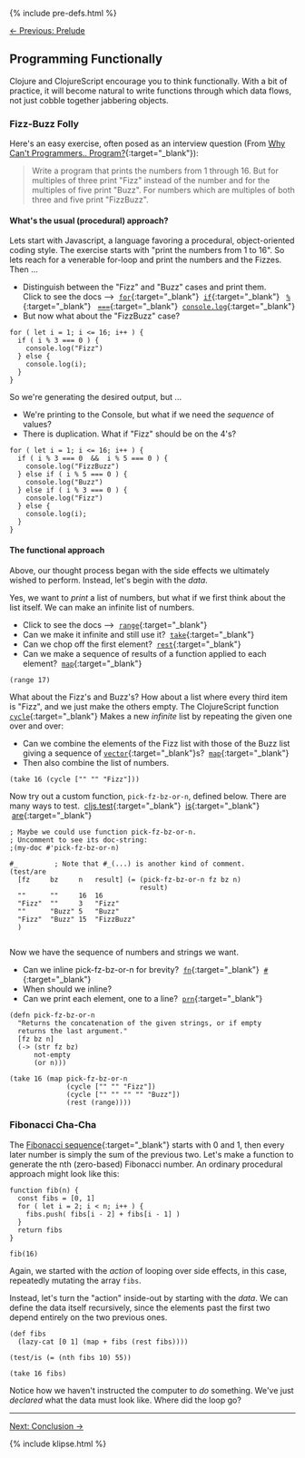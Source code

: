 
{% include pre-defs.html %}

<pre hidden><code class="language-klipse">
  (require '[cljs.test :as test])
</code></pre>


[← Previous: Prelude](prelude.html)

## Programming Functionally

Clojure and ClojureScript encourage you to think functionally. With a bit of
practice, it will become natural to write functions through which data flows,
not just cobble together jabbering objects.

### Fizz-Buzz Folly

Here's an easy exercise, often posed as an interview question (From
[Why Can't Programmers.. Program?](https://blog.codinghorror.com/why-cant-programmers-program/){:target="_blank"}):

> Write a program that prints the numbers from 1 through 16. But for multiples of
> three print "Fizz" instead of the number and for the multiples of five print
> "Buzz". For numbers which are multiples of both three and five print
> "FizzBuzz".

#### What's the usual (procedural) approach?

Lets start with Javascript, a language favoring a procedural, object-oriented
coding style. The exercise starts with "print the numbers from 1 to 16". So
lets reach for a venerable for-loop and print the numbers and the Fizzes. Then ...

- Distinguish between the "Fizz" and "Buzz" cases and print them. <br/>
  Click to see the docs -->
  &nbsp;[`for`](https://developer.mozilla.org/en-US/docs/Web/JavaScript/Reference/Statements/for){:target="_blank"}
  &nbsp;[`if`](https://developer.mozilla.org/en-US/docs/Web/JavaScript/Reference/Statements/if...else){:target="_blank"}
  &nbsp;&nbsp;[`%`](https://developer.mozilla.org/en-US/docs/Web/JavaScript/Reference/Operators/Arithmetic_Operators#Remainder){:target="_blank"}
  &nbsp;&nbsp;[`===`](https://developer.mozilla.org/en-US/docs/Web/JavaScript/Reference/Operators/Comparison_Operators#Identity){:target="_blank"}
  &nbsp;[`console.log`](https://developer.mozilla.org/en-US/docs/Web/API/Console/log){:target="_blank"}
- But now what about the "FizzBuzz" case?
 
```klipse-es2017
for ( let i = 1; i <= 16; i++ ) {
  if ( i % 3 === 0 ) {
    console.log("Fizz")
  } else {
    console.log(i);
  }
}
```

So we're generating the desired output, but ...

- We're printing to the Console, but what if we need the _sequence_ of values?
- There is duplication. What if "Fizz" should be on the 4's?

```klipse-es2017
for ( let i = 1; i <= 16; i++ ) {
  if ( i % 3 === 0  &&  i % 5 === 0 ) {
    console.log("FizzBuzz")
  } else if ( i % 5 === 0 ) {
    console.log("Buzz")
  } else if ( i % 3 === 0 ) {
    console.log("Fizz")
  } else {
    console.log(i);
  }
}
```

#### The functional approach

Above, our thought process began with the side effects we ultimately wished to
perform. Instead, let's begin with the _data_.

Yes, we want to _print_ a list of numbers, but what if we first think about
the list itself. We can make an infinite list of numbers.

- Click to see the docs -->
  &nbsp;[`range`](http://cljs.github.io/api/cljs.core/range){:target="_blank"}
- Can we make it infinite and still use it?
  &nbsp;[`take`](http://cljs.github.io/api/cljs.core/take){:target="_blank"}
- Can we chop off the first element?
  &nbsp;[`rest`](http://cljs.github.io/api/cljs.core/rest){:target="_blank"}
- Can we make a sequence of results of a function applied to each element?
  &nbsp;[`map`](http://cljs.github.io/api/cljs.core/map){:target="_blank"}

```klipse
(range 17)
```

What about the Fizz's and Buzz's? How about a list where every third item is
"Fizz", and we just make the others empty. The ClojureScript function [`cycle`](http://cljs.github.io/api/cljs.core/cycle){:target="_blank"}
Makes a new _infinite_ list by repeating the given one over and over: 

- Can we combine the elements of the Fizz list with those of the Buzz list
  giving a sequence of
  [`vector`](http://cljs.github.io/api/cljs.core/vector){:target="_blank"}s?
  &nbsp;[`map`](http://cljs.github.io/api/cljs.core/map){:target="_blank"}
- Then also combine the list of numbers.

```klipse
(take 16 (cycle ["" "" "Fizz"]))
```

Now try out a custom function, `pick-fz-bz-or-n`, defined below. There are
many ways to test.
&nbsp;[cljs.test](http://cljs.github.io/api/cljs.test/){:target="_blank"}
&nbsp;[is](http://cljs.github.io/api/cljs.test/is){:target="_blank"}
&nbsp;[are](http://cljs.github.io/api/cljs.test/are){:target="_blank"}

```klipse
; Maybe we could use function pick-fz-bz-or-n.
; Uncomment to see its doc-string:
;(my-doc #'pick-fz-bz-or-n)

#_         ; Note that #_(...) is another kind of comment.
(test/are
  [fz     bz     n   result] (= (pick-fz-bz-or-n fz bz n)
                                result)
  ""      ""     16  16
  "Fizz"  ""     3   "Fizz"
  ""      "Buzz" 5   "Buzz"
  "Fizz"  "Buzz" 15  "FizzBuzz"
  )
  
```

Now we have the sequence of numbers and strings we want.

- Can we inline pick-fz-bz-or-n for brevity?
  &nbsp;[`fn`](http://cljs.github.io/api/cljs.core/fn){:target="_blank"}
  &nbsp;[`#`](http://cljs.github.io/api/syntax/function){:target="_blank"}
- When should we inline?
- Can we print each element, one to a line?
  &nbsp;[`prn`](http://cljs.github.io/api/cljs.core/prn){:target="_blank"}

```klipse
(defn pick-fz-bz-or-n
  "Returns the concatenation of the given strings, or if empty
  returns the last argument."
  [fz bz n]
  (-> (str fz bz)
      not-empty
      (or n)))

(take 16 (map pick-fz-bz-or-n
              (cycle ["" "" "Fizz"])
              (cycle ["" "" "" "" "Buzz"])
              (rest (range))))
```

### Fibonacci Cha-Cha

The [Fibonacci sequence](https://en.wikipedia.org/wiki/Fibonacci_number){:target="_blank"}
starts with 0 and 1, then every later number is simply the sum of the previous
two. Let's make a function to generate the nth (zero-based) Fibonacci number.
An ordinary procedural approach might look like this:

```klipse-es2017
function fib(n) {
  const fibs = [0, 1]
  for ( let i = 2; i < n; i++ ) {
    fibs.push( fibs[i - 2] + fibs[i - 1] )
  }
  return fibs
}

fib(16)
```

Again, we started with the _action_ of looping over side effects, in this
case, repeatedly mutating the array `fibs`.

Instead, let's turn the "action" inside-out by starting with the _data_. We
can define the data itself recursively, since the elements past the first two
depend entirely on the two previous ones.

```klipse
(def fibs
  (lazy-cat [0 1] (map + fibs (rest fibs))))

(test/is (= (nth fibs 10) 55))

(take 16 fibs)
```

Notice how we haven't instructed the computer to _do_ something. We've just
_declared_ what the data must look like. Where did the loop go?

---

[Next: Conclusion →](conclusion.html)


{% include klipse.html %}

